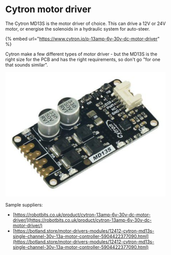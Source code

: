 # Cytron motor driver

The Cytron MD13S is the motor driver of choice. This can drive a 12V or 24V motor, or energise the solenoids in a hydraulic system for auto-steer.

{% embed url="https://www.cytron.io/p-13amp-6v-30v-dc-motor-driver" %}

Cytron make a few different types of motor driver - but the MD13S is the right size for the PCB and has the right requirements, so don't go "for one that sounds similar".

![](<../../.gitbook/assets/image (6).png>)

Sample suppliers:

* [https://robotbits.co.uk/product/cytron-13amp-6v-30v-dc-motor-driver/](https://robotbits.co.uk/product/cytron-13amp-6v-30v-dc-motor-driver/)
* [https://botland.store/motor-drivers-modules/12412-cytron-md13s-single-channel-30v-13a-motor-controller-5904422377090.html](https://botland.store/motor-drivers-modules/12412-cytron-md13s-single-channel-30v-13a-motor-controller-5904422377090.html)


